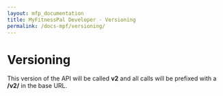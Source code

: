 ```yaml
---
layout: mfp_documentation
title: MyFitnessPal Developer - Versioning
permalink: /docs-mpf/versioning/
---
```


# Versioning

This version of the API will be called **v2**​ and all calls will be prefixed with a **/v2/** ​in the base URL.